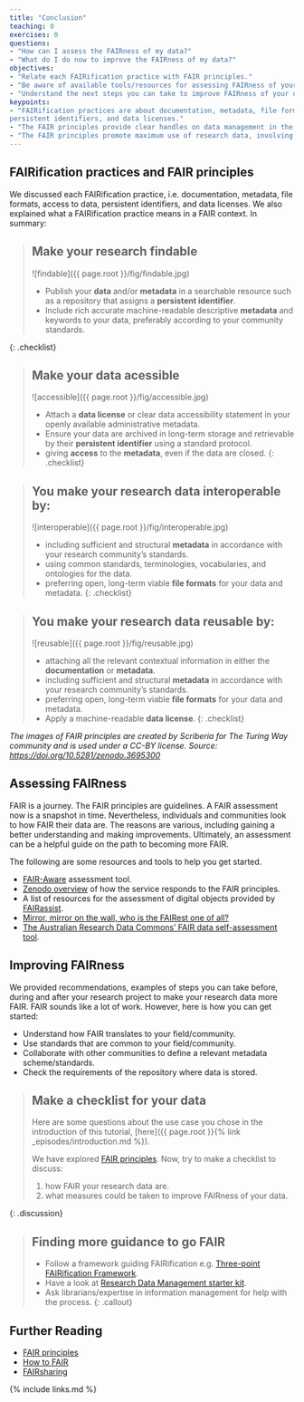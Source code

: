 ```yaml
---
title: "Conclusion"
teaching: 0
exercises: 0
questions:
- "How can I assess the FAIRness of my data?"
- "What do I do now to improve the FAIRness of my data?"
objectives:
- "Relate each FAIRification practice with FAIR principles."
- "Be aware of available tools/resources for assessing FAIRness of your data."
- "Understand the next steps you can take to improve FAIRness of your data."
keypoints:
- "FAIRification practices are about documentation, metadata, file formats, access to data,
persistent identifiers, and data licenses."
- "The FAIR principles provide clear handles on data management in the movement towards open and sustainable science."
- "The FAIR principles promote maximum use of research data, involving all the stakeholders from data producers to funding agencies."
---
```


## FAIRification practices and FAIR principles

We discussed each FAIRification practice, i.e. documentation, metadata, file formats, access to data,
persistent identifiers, and data licenses.
We also explained what a FAIRification practice means in a FAIR context. In summary:

> ## Make your research findable
>
> ![findable]({{ page.root }}/fig/findable.jpg)
>
> - Publish your **data** and/or **metadata** in a searchable resource such as a repository
>   that assigns a **persistent identifier**.
> - Include rich accurate machine-readable descriptive **metadata** and keywords to your data,
>   preferably according to your community standards.
>
{: .checklist}

> ## Make your data acessible
>
> ![accessible]({{ page.root }}/fig/accessible.jpg)
>
> - Attach a **data license** or clear data accessibility statement in your openly available administrative metadata.
> - Ensure your data are archived in long-term storage and retrievable by their **persistent identifier** using a standard protocol.
> - giving **access** to the **metadata**, even if the data are closed.
{: .checklist}

> ## You make your research data interoperable by:
>
> ![interoperable]({{ page.root }}/fig/interoperable.jpg)
>
> - including sufficient and structural **metadata** in accordance with your research community’s standards.
> - using common standards, terminologies, vocabularies, and ontologies for the data.
> - preferring open, long-term viable **file formats** for your data and metadata.
{: .checklist}

> ## You make your research data reusable by:
>
> ![reusable]({{ page.root }}/fig/reusable.jpg)
>
> - attaching all the relevant contextual information in either the **documentation** or **metadata**.
> - including sufficient and structural **metadata** in accordance with your research community’s standards.
> - preferring open, long-term viable **file formats** for your data and metadata.
> - Apply a machine-readable **data license**.
{: .checklist}

*The images of FAIR principles are created by Scriberia for The Turing Way community and
is used under a CC-BY license. Source: <https://doi.org/10.5281/zenodo.3695300>*

## Assessing FAIRness

FAIR is a journey. The FAIR principles are guidelines. A FAIR assessment now is a snapshot in time.
Nevertheless, individuals and communities look to how FAIR their data are.
The reasons are various, including gaining a better understanding and making improvements.
Ultimately, an assessment can be a helpful guide on the path to becoming more FAIR.

The following are some resources and tools to help you get started.

- [FAIR-Aware](https://fairaware.dans.knaw.nl/) assessment tool.
- [Zenodo overview](https://about.zenodo.org/principles/) of how the service responds to the FAIR principles.
- A list of resources for the assessment of digital objects provided by [FAIRassist](https://fairassist.org/#!/).
- [Mirror, mirror on the wall, who is the FAIRest one of all?](https://forschungsdaten-thueringen.de/entry/mirror-mirror-on-the-wall-tkfdm-announces-fairest-dataset-award.html)
- [The Australian Research Data Commons’ FAIR data self-assessment tool](https://ardc.edu.au/resources/working-with-data/fair-data/fair-self-assessment-tool/).

## Improving FAIRness

We provided recommendations, examples of steps you can take before, during and after your research project
to make your research data more FAIR. FAIR sounds like a lot of work. However, here is how you can get started:

- Understand how FAIR translates to your field/community.
- Use standards that are common to your field/community.
- Collaborate with other communities to define a relevant metadata scheme/standards.
- Check the requirements of the repository where data is stored.

> ## Make a checklist for your data
>
> Here are some questions about the use case you chose in the introduction of this tutorial,
> [here]({{ page.root }}{% link _episodes/introduction.md %}).
>
> We have explored [FAIR principles](https://www.go-fair.org/fair-principles/).
> Now, try to make a checklist to discuss:
>
> 1. how FAIR your research data are.
> 2. what measures could be taken to improve FAIRness of your data.
>
{: .discussion}

> ## Finding more guidance to go FAIR
>
> - Follow a framework guiding FAIRification e.g. [Three-point FAIRification Framework](https://www.go-fair.org/how-to-go-fair/).
> - Have a look at [Research Data Management starter kit](https://www.go-fair.org/resources/rdm-starter-kit/).
> - Ask librarians/expertise in information management for help with the process.
{: .callout}

## Further Reading

- [FAIR principles](https://www.go-fair.org/fair-principles/)
- [How to FAIR](https://www.howtofair.dk/)
- [FAIRsharing](https://fairsharing.org/)


{% include links.md %}
